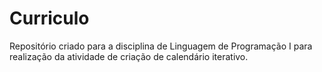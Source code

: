 # Curriculo
Repositório criado para a disciplina de Linguagem de Programação I para realização da atividade de criação de calendário iterativo.
